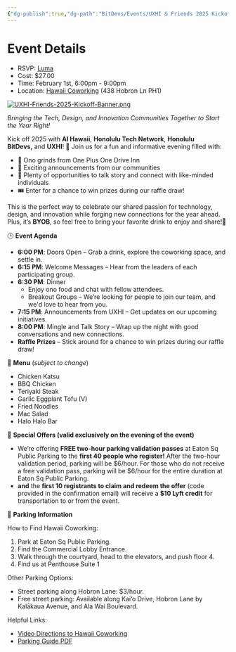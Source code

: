 ```yaml
---
{"dg-publish":true,"dg-path":"BitDevs/Events/UXHI & Friends 2025 Kickoff.md","permalink":"/bit-devs/events/uxhi-and-friends-2025-kickoff/","title":"UXHI & Friends 2025 Kickoff","tags":["resource","bitdevs"],"noteIcon":"3","created":"2025-01-12T15:37:33.975-10:00","updated":"2025-01-13T22:38:25.793-10:00"}
---
```




# Event Details

- RSVP: [Luma](https://lu.ma/wbg4vcz4)
- Cost: $27.00
- Time: February 1st, 6:00pm - 9:00pm
- Location: [Hawaii Coworking](https://hawaiicoworking.co/) (438 Hobron Ln PH1)

[![UXHI-Friends-2025-Kickoff-Banner.png](/img/user/para/artifacts/UXHI-Friends-2025-Kickoff-Banner.png)](https://lu.ma/wbg4vcz4)

_Bringing the Tech, Design, and Innovation Communities Together to Start the Year Right!_

Kick off 2025 with **AI Hawaii**, **Honolulu Tech Network**, **Honolulu BitDevs,** and **UXHI**! 🎉 Join us for a fun and informative evening filled with:

- ​🍛 Ono grinds from One Plus One Drive Inn
- ​📢 Exciting announcements from our communities
- ​🤝 Plenty of opportunities to talk story and connect with like-minded individuals
- ​🎟️ Enter for a chance to win prizes during our raffle draw!

​This is the perfect way to celebrate our shared passion for technology, design, and innovation while forging new connections for the year ahead. Plus, it’s **BYOB**, so feel free to bring your favorite drink to enjoy and share!🍺

​🕒 **Event Agenda**

- ​**6:00 PM**: Doors Open – Grab a drink, explore the coworking space, and settle in.
- ​**6:15 PM**: Welcome Messages – Hear from the leaders of each participating group.
- ​**6:30 PM**: Dinner
    - ​Enjoy ono food and chat with fellow attendees.
    - ​Breakout Groups – We’re looking for people to join our team, and we'd love to hear from you.
- ​**7:15 PM**: Announcements from UXHI – Get updates on our upcoming initiatives.
- ​**8:00 PM**: Mingle and Talk Story – Wrap up the night with good conversations and new connections.
- ​**Raffle Prizes** – Stick around for a chance to win prizes during our raffle draw!

​🍴 **Menu** (*subject to change*)

- ​Chicken Katsu
- ​BBQ Chicken
- ​Teriyaki Steak
- ​Garlic Eggplant Tofu (V)
- ​Fried Noodles
- ​Mac Salad
- ​Halo Halo Bar

​🌟 **Special Offers (valid exclusively on the evening of the event)**

- ​We’re offering **FREE two-hour parking validation passes** at Eaton Sq Public Parking to the **first 40 people who register!** After the two-hour validation period, parking will be $6/hour. For those who do not receive a free validation pass, parking will be $6/hour for the entire duration at Eaton Sq Public Parking.
- ​**and** the **first 10 registrants to claim and redeem the offer** (code provided in the confirmation email) will receive a **$10 Lyft credit** for transportation to or from the event.

​🚗 **Parking Information**

​How to Find Hawaii Coworking:

1. ​Park at Eaton Sq Public Parking.
2. ​Find the Commercial Lobby Entrance.
3. ​Walk through the courtyard, head to the elevators, and push floor 4.
4. ​Find us at Penthouse Suite 1

​Other Parking Options:

- ​Street parking along Hobron Lane: $3/hour.
- ​Free street parking: Available along Kai‘o Drive, Hobron Lane by Kalākaua Avenue, and Ala Wai Boulevard.

​Helpful Links:

- ​[Video Directions to Hawaii Coworking](https://www.youtube.com/watch?v=emwfYnNxb1s&authuser=1)
- ​[Parking Guide PDF](https://drive.google.com/file/d/1wt-IFUA1Xz-p2r4HEwDDS5AZyvfI-7hg/view?usp=gmail)

